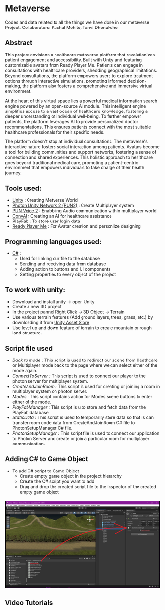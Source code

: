 # Metaverse
Codes and data related to all the things we have done in our metaverse Project. Collaborators: Kushal Mohite, Tanvi Dhonukshe

## Abstract
This project envisions a healthcare metaverse platform that revolutionizes patient engagement and accessibility. Built with Unity and featuring customizable avatars from Ready Player Me. Patients can engage in consultations with healthcare providers, shedding geographical limitations. Beyond consultations, the platform empowers users to explore treatment options through interactive simulations, promoting informed decision-making, the platform also fosters a comprehensive and immersive virtual environment.

At the heart of this virtual space lies a powerful medical information search engine powered by an open-source AI module. This intelligent engine simplifies access to a vast ocean of healthcare knowledge, fostering a deeper understanding of individual well-being. To further empower patients, the platform leverages AI to provide personalized doctor recommendations. This ensures patients connect with the most suitable healthcare professionals for their specific needs.

The platform doesn't stop at individual consultations. The metaverse's interactive nature fosters social interaction among patients. Avatars become a tool for building communities and support networks, fostering a sense of connection and shared experiences. This holistic approach to healthcare goes beyond traditional medical care, promoting a patient-centric environment that empowers individuals to take charge of their health journey.


## Tools used:
* [Unity](https://docs.unity.com/) : Creating Metverse World
* [Photon Unity Network 2 (PUN2)](https://doc.photonengine.com/pun/current/getting-started/pun-intro) : Create Multiplayer system
* [PUN Voice 2](https://doc.photonengine.com/voice/current/getting-started/voice-for-pun) : Enabbling Audio communication within multiplayer world
* [ConvAI](https://docs.convai.com/api-docs) : Creating an AI for healthcare assistance
* [PlayFab](https://learn.microsoft.com/en-us/gaming/playfab/) : To store user login data
* [Ready Player Me](https://docs.readyplayer.me/ready-player-me) : For Avatar creation and personlize designing

## Programming languages used:
* [C#](https://docs.unity3d.com/Manual/ScriptingSection.html) :
  * Used for linking our file to the database
  * Sending and receiving data from database
  * Adding action to buttons and UI components
  * Setting properties to every object of the project

## To work with unity: 
* Download and install unity -> open Unity
* Create a new 3D project
* In the project pannel Right Click -> 3D Object -> Terrain
* Use various terrain features (Add ground layers, trees, grass, etc.) by downloading it from [Unity Asset Store](https://assetstore.unity.com/)
* Use level up and down feature of terrain to create mountain or rough land structure.

## Script file used
* *Back to mode :* This script is used to redirect our scene from Heathcare or Multiplayer mode back to the page where we can select either of the mode again.
* *ConnectToServer :* This script is used to connect our player to the photon server for multiplayer system.
* *CreateAndJoinRoom :* This script is used for creating or joining a room in multiplayer system on photon server.
* *Modes :* This script contains action for Modes scene buttons to enter either of the mode.
* *PlayFabManager :* This script is u to store and fetch data from the PlayFab database
* *StaticData :* This script is used to temporarily store data so that is can transfer room code data from CreateAndJoinRoom C# file to PhotonSetupManager C# file.
* *PhotonSetupManager :* This script file is used to connect our application to Photon Server and create or join a particular room for multiplayer communication.


## Adding C# to Game Object
* To add C# script to Game Object
  * Create empty game object in the project hierarchy
  * Create the C# script you want to add
  * Drag and drop the created script file to the inspector of the created empty game object
### ![Adding Script to Game Object](https://github.com/Falcon1-0/Metaverse/blob/main/Assets/Adding%20script%20to%20object.png)

## Video Tutorials

